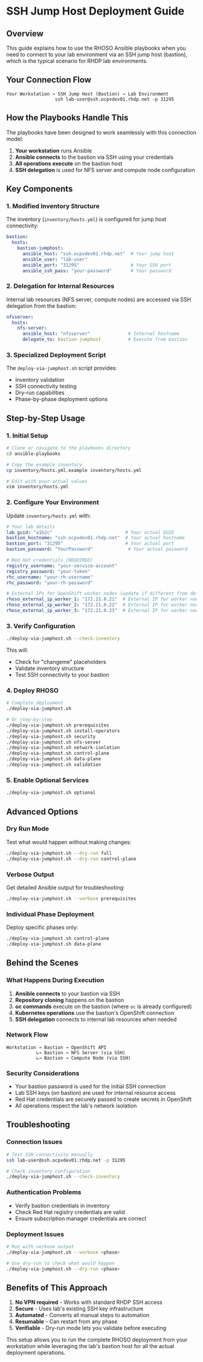 # SSH Jump Host Deployment Guide

## Overview

This guide explains how to use the RHOSO Ansible playbooks when you need to connect to your lab environment via an SSH jump host (bastion), which is the typical scenario for RHDP lab environments.

## Your Connection Flow

```
Your Workstation → SSH Jump Host (Bastion) → Lab Environment
                  ssh lab-user@ssh.ocpvdev01.rhdp.net -p 31295
```

## How the Playbooks Handle This

The playbooks have been designed to work seamlessly with this connection model:

1. **Your workstation** runs Ansible
2. **Ansible connects** to the bastion via SSH using your credentials
3. **All operations execute** on the bastion host
4. **SSH delegation** is used for NFS server and compute node configuration

## Key Components

### 1. Modified Inventory Structure

The inventory (`inventory/hosts.yml`) is configured for jump host connectivity:

```yaml
bastion:
  hosts:
    bastion-jumphost:
      ansible_host: "ssh.ocpvdev01.rhdp.net"  # Your jump host
      ansible_user: "lab-user"
      ansible_port: "31295"                   # Your SSH port
      ansible_ssh_pass: "your-password"       # Your password
```

### 2. Delegation for Internal Resources

Internal lab resources (NFS server, compute nodes) are accessed via SSH delegation from the bastion:

```yaml
nfsserver:
  hosts:
    nfs-server:
      ansible_host: "nfsserver"              # Internal hostname
      delegate_to: bastion-jumphost          # Execute from bastion
```

### 3. Specialized Deployment Script

The `deploy-via-jumphost.sh` script provides:
- Inventory validation
- SSH connectivity testing  
- Dry-run capabilities
- Phase-by-phase deployment options

## Step-by-Step Usage

### 1. Initial Setup

```bash
# Clone or navigate to the playbooks directory
cd ansible-playbooks

# Copy the example inventory
cp inventory/hosts.yml.example inventory/hosts.yml

# Edit with your actual values
vim inventory/hosts.yml
```

### 2. Configure Your Environment

Update `inventory/hosts.yml` with:

```yaml
# Your lab details
lab_guid: "a1b2c"                           # Your actual GUID
bastion_hostname: "ssh.ocpvdev01.rhdp.net"  # Your actual hostname  
bastion_port: "31295"                       # Your actual port
bastion_password: "YourPassword"             # Your actual password

# Red Hat credentials (REQUIRED)
registry_username: "your-service-account"
registry_password: "your-token"
rhc_username: "your-rh-username"
rhc_password: "your-rh-password"

# External IPs for OpenShift worker nodes (update if different from defaults)
rhoso_external_ip_worker_1: "172.21.0.21"  # External IP for worker node 1
rhoso_external_ip_worker_2: "172.21.0.22"  # External IP for worker node 2
rhoso_external_ip_worker_3: "172.21.0.23"  # External IP for worker node 3
```

### 3. Verify Configuration

```bash
./deploy-via-jumphost.sh --check-inventory
```

This will:
- Check for "changeme" placeholders
- Validate inventory structure
- Test SSH connectivity to your bastion

### 4. Deploy RHOSO

```bash
# Complete deployment
./deploy-via-jumphost.sh

# Or step-by-step
./deploy-via-jumphost.sh prerequisites
./deploy-via-jumphost.sh install-operators
./deploy-via-jumphost.sh security
./deploy-via-jumphost.sh nfs-server
./deploy-via-jumphost.sh network-isolation
./deploy-via-jumphost.sh control-plane
./deploy-via-jumphost.sh data-plane
./deploy-via-jumphost.sh validation
```

### 5. Enable Optional Services

```bash
./deploy-via-jumphost.sh optional
```

## Advanced Options

### Dry Run Mode

Test what would happen without making changes:

```bash
./deploy-via-jumphost.sh --dry-run full
./deploy-via-jumphost.sh --dry-run control-plane
```

### Verbose Output

Get detailed Ansible output for troubleshooting:

```bash
./deploy-via-jumphost.sh --verbose prerequisites
```

### Individual Phase Deployment

Deploy specific phases only:

```bash
./deploy-via-jumphost.sh control-plane
./deploy-via-jumphost.sh data-plane
```

## Behind the Scenes

### What Happens During Execution

1. **Ansible connects** to your bastion via SSH
2. **Repository cloning** happens on the bastion
3. **oc commands** execute on the bastion (where `oc` is already configured)
4. **Kubernetes operations** use the bastion's OpenShift connection
5. **SSH delegation** connects to internal lab resources when needed

### Network Flow

```
Workstation → Bastion → OpenShift API
           ↳→ Bastion → NFS Server (via SSH)
           ↳→ Bastion → Compute Node (via SSH)
```

### Security Considerations

- Your bastion password is used for the initial SSH connection
- Lab SSH keys (on bastion) are used for internal resource access
- Red Hat credentials are securely passed to create secrets in OpenShift
- All operations respect the lab's network isolation

## Troubleshooting

### Connection Issues

```bash
# Test SSH connectivity manually
ssh lab-user@ssh.ocpvdev01.rhdp.net -p 31295

# Check inventory configuration
./deploy-via-jumphost.sh --check-inventory
```

### Authentication Problems

- Verify bastion credentials in inventory
- Check Red Hat registry credentials are valid
- Ensure subscription manager credentials are correct

### Deployment Issues

```bash
# Run with verbose output
./deploy-via-jumphost.sh --verbose <phase>

# Use dry-run to check what would happen
./deploy-via-jumphost.sh --dry-run <phase>
```

## Benefits of This Approach

1. **No VPN required** - Works with standard RHDP SSH access
2. **Secure** - Uses lab's existing SSH key infrastructure
3. **Automated** - Converts all manual steps to automation
4. **Resumable** - Can restart from any phase
5. **Verifiable** - Dry-run mode lets you validate before executing

This setup allows you to run the complete RHOSO deployment from your workstation while leveraging the lab's bastion host for all the actual deployment operations.
